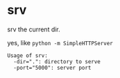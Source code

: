 # srv

srv the current dir.

yes, like `python -m SimpleHTTPServer`

```
Usage of srv:
  -dir=".": directory to serve
  -port="5000": server port
```
